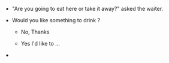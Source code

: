 * "Are you going to eat here or take it away?" asked the waiter.

* Would you like something to drink ?

  - No, Thanks

  - Yes I'd like to ...

* 
